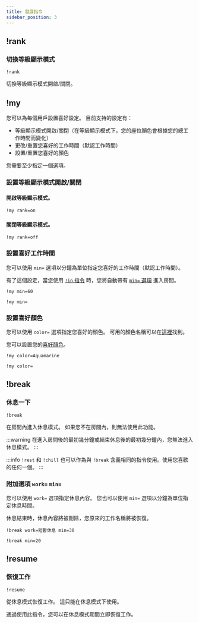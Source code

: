 ```yaml
---
title: 發展指令
sidebar_position: 3
---
```


## !rank

### 切換等級顯示模式

```
!rank
```

切換等級顯示模式開啟/關閉。

## !my

您可以為每個用戶設置喜好設定。
目前支持的設定有：

- 等級顯示模式開啟/關閉（在等級顯示模式下，您的座位顏色會根據您的總工作時間而變化）
- 更改/重置您喜好的工作時間（默認工作時間）
- 設置/重置您喜好的顏色

您需要至少指定一個選項。

### 設置等級顯示模式開啟/關閉

#### 開啟等級顯示模式。

```
!my rank=on
```

#### 關閉等級顯示模式。

```
!my rank=off
```

### 設置喜好工作時間

您可以使用 `min=` 選項以分鐘為單位指定您喜好的工作時間（默認工作時間）。

有了這個設定，當您使用 [`!in` 指令](/docs/essential#in) 時，您將自動帶有 [`min=` 選項](/docs/essential#min-option) 進入房間。

```text title="例如：將喜好工作時間設置為60分鐘。"
!my min=60
```

```text title="例如：重置喜好工作時間。"
!my min=
```

### 設置喜好顏色

您可以使用 `color=` 選項指定您喜好的顏色。
可用的顏色名稱可以在[這裡](https://youtube-study-space.notion.site/f4366038a5de4fe1957bfbfa93fd1ebb?v=4dcfe9a135d54615a84083b9dd3d7f5f)找到。

您可以設置您的[喜好顏色](https://youtube-study-space.notion.site/3fc22ea1b4214b3f976b03331c51d113)。

```text title="例如：將喜好顏色設置為Aquamarine（碧綠色）。"
!my color=Aquamarine
```

```text title="例如：重置喜好顏色。"
!my color=
```

## !break

### 休息一下

```
!break
```

在房間內進入休息模式。
如果您不在房間內，則無法使用此功能。

:::warning
在進入房間後的最初幾分鐘或結束休息後的最初幾分鐘內，您無法進入休息模式。
:::

:::info
`!rest` 和 `!chill` 也可以作為與 `!break` 含義相同的指令使用。使用您喜歡的任何一個。
:::

### 附加選項 `work=` `min=`

您可以使用 `work=` 選項指定休息內容。
您也可以使用 `min=` 選項以分鐘為單位指定休息時間。

休息結束時，休息內容將被刪除，您原來的工作名稱將被恢復。

```text title="例如：休息30分鐘，休息內容設置為'短暫休息'。"
!break work=短暫休息 min=30
```

```text title="例如：休息20分鐘。20分鐘後，休息模式將自動結束，工作將恢復。"
!break min=20
```

## !resume

### 恢復工作

```
!resume
```

從休息模式恢復工作。
這只能在休息模式下使用。

通過使用此指令，您可以在休息模式期間立即恢復工作。
